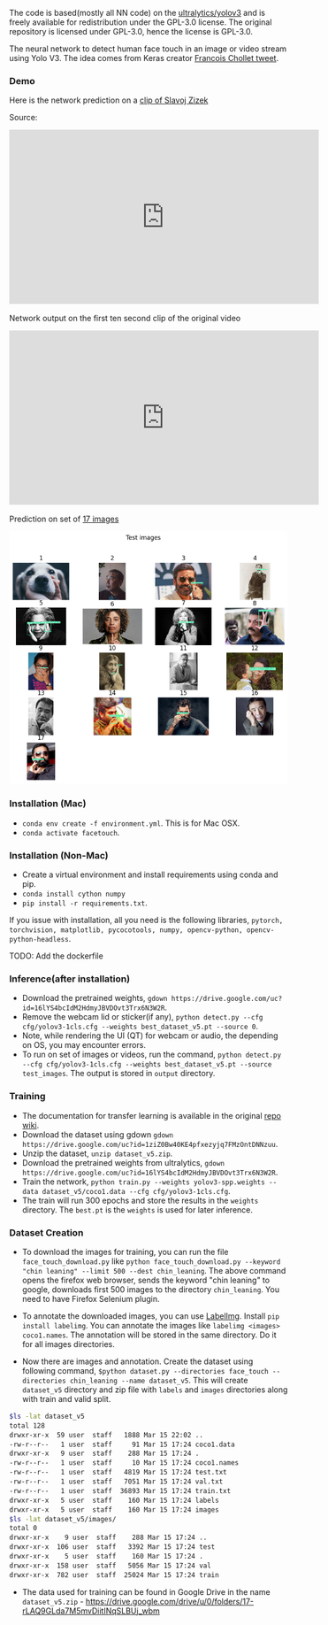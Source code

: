 The code is based(mostly all NN code) on the [ultralytics/yolov3](https://github.com/ultralytics/yolov3)
and is freely available for redistribution under the GPL-3.0 license. The original repository is licensed
under GPL-3.0, hence the license is GPL-3.0.


The neural network to detect human face touch in an image or video stream using Yolo V3.
The idea comes from Keras creator [Francois Chollet tweet](https://twitter.com/fchollet/status/1234883862385156098?s=21).

### Demo

Here is the network prediction on a [clip of Slavoj Zizek](demo_videos/slavoj_zizek_touches_his_face.mp4)

Source:

<iframe width="560" height="315" src="https://www.youtube.com/embed/YvJocp4Ovzg" frameborder="0" allow="accelerometer; autoplay; encrypted-media; gyroscope; picture-in-picture" allowfullscreen></iframe>


Network output on the first ten second clip of the original video

<iframe width="560" height="315" src="https://www.youtube.com/embed/n44WsmRiAvY" frameborder="0" allow="accelerometer; autoplay; encrypted-media; gyroscope; picture-in-picture" allowfullscreen></iframe>

Prediction on set of [17 images](demo_images)

<img src="test_images.png">

### Installation (Mac)
- `conda env create -f environment.yml`. This is for Mac OSX.
- `conda activate facetouch`.

### Installation (Non-Mac)

- Create a virtual environment and install requirements using conda and pip.
- `conda install cython numpy`
- `pip install -r requirements.txt`.

If you issue with installation, all you need is the following libraries,
`pytorch, torchvision, matplotlib, pycocotools, numpy, opencv-python, opencv-python-headless`.

TODO: Add the dockerfile


### Inference(after installation)

- Download the pretrained weights, `gdown https://drive.google.com/uc?id=16lYS4bcIdM2HdmyJBVDOvt3Trx6N3W2R`.
- Remove the webcam lid or sticker(if any),
`python detect.py --cfg cfg/yolov3-1cls.cfg --weights best_dataset_v5.pt --source 0`.
- Note, while rendering the UI (QT) for webcam or audio, the depending on OS, you may encounter errors.
- To run on set of images or videos, run the command,
`python detect.py --cfg cfg/yolov3-1cls.cfg --weights best_dataset_v5.pt --source test_images`.
The output is stored in `output` directory.


### Training

- The documentation for transfer learning is available in the original [repo wiki](https://github.com/ultralytics/yolov3/wiki/Example:-Transfer-Learning).
- Download the dataset using gdown `gdown https://drive.google.com/uc?id=1ziZ0Bw40KE4pfxezyjq7FMzOntDNNzuu`.
- Unzip the dataset, `unzip dataset_v5.zip`.
- Download the pretrained weights from ultralytics, `gdown https://drive.google.com/uc?id=16lYS4bcIdM2HdmyJBVDOvt3Trx6N3W2R`.
- Train the network, `python train.py --weights yolov3-spp.weights --data dataset_v5/coco1.data --cfg cfg/yolov3-1cls.cfg`.
- The train will run 300 epochs and store the results in the `weights` directory.
The `best.pt` is the `weights` is used for later inference.


### Dataset Creation

- To download the images for training, you can run the file `face_touch_download.py` like
`python face_touch_download.py --keyword "chin leaning" --limit 500 --dest chin_leaning`.
The above command opens the firefox web browser, sends the keyword "chin leaning"
to google, downloads first 500 images to the directory `chin_leaning`.
You need to have Firefox Selenium plugin.

- To annotate the downloaded images, you can use [LabelImg](https://github.com/tzutalin/labelImg).
Install `pip install labelimg`. You can annotate the images like `labelimg <images> coco1.names`.
The annotation will be stored in the same directory. Do it for all images directories.

- Now there are images and annotation. Create the dataset using following command,
`$python dataset.py --directories face_touch --directories chin_leaning --name dataset_v5`.
This will create `dataset_v5` directory and zip file with `labels` and `images` directories along with train and valid split.

```bash
$ls -lat dataset_v5
total 128
drwxr-xr-x  59 user  staff   1888 Mar 15 22:02 ..
-rw-r--r--   1 user  staff     91 Mar 15 17:24 coco1.data
drwxr-xr-x   9 user  staff    288 Mar 15 17:24 .
-rw-r--r--   1 user  staff     10 Mar 15 17:24 coco1.names
-rw-r--r--   1 user  staff   4819 Mar 15 17:24 test.txt
-rw-r--r--   1 user  staff   7051 Mar 15 17:24 val.txt
-rw-r--r--   1 user  staff  36893 Mar 15 17:24 train.txt
drwxr-xr-x   5 user  staff    160 Mar 15 17:24 labels
drwxr-xr-x   5 user  staff    160 Mar 15 17:24 images
$ls -lat dataset_v5/images/
total 0
drwxr-xr-x    9 user  staff    288 Mar 15 17:24 ..
drwxr-xr-x  106 user  staff   3392 Mar 15 17:24 test
drwxr-xr-x    5 user  staff    160 Mar 15 17:24 .
drwxr-xr-x  158 user  staff   5056 Mar 15 17:24 val
drwxr-xr-x  782 user  staff  25024 Mar 15 17:24 train
```

- The data used for training can be found in Google Drive in the name
`dataset_v5.zip` - https://drive.google.com/drive/u/0/folders/17-rLAQ9GLda7M5mvDiitINqSLBUj_wbm
